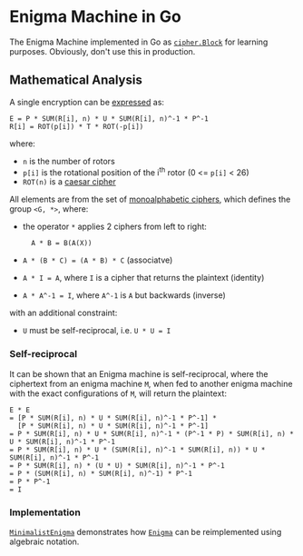 # Enigma Machine in Go

The Enigma Machine implemented in Go as [`cipher.Block`](https://golang.org/pkg/crypto/cipher/#Block) for learning purposes. Obviously, don't use this in production.

## Mathematical Analysis

A single encryption can be [expressed](https://en.wikipedia.org/wiki/Enigma_machine#Mathematical_analysis) as:

    E = P * SUM(R[i], n) * U * SUM(R[i], n)^-1 * P^-1
    R[i] = ROT(p[i]) * T * ROT(-p[i])

where:

- `n` is the number of rotors
- `p[i]` is the rotational position of the i<sup>th</sup> rotor (0 <= `p[i]` < 26)
- `ROT(n)` is a [caesar cipher](https://en.wikipedia.org/wiki/Caesar_cipher)

All elements are from the set of [monoalphabetic ciphers](https://en.wikipedia.org/wiki/Substitution_cipher), which defines the group `<G, *>`, where:

- the operator `*` applies 2 ciphers from left to right:
    
        A * B = B(A(X))

- `A * (B * C) = (A * B) * C` (associatve)
- `A * I = A`, where `I` is a cipher that returns the plaintext (identity)
- `A * A^-1 = I`, where `A^-1` is `A` but backwards (inverse)

with an additional constraint:

- `U` must be self-reciprocal, i.e. `U * U = I`

### Self-reciprocal

It can be shown that an Enigma machine is self-reciprocal, where the ciphertext from an enigma machine `M`, when fed to another enigma machine with the exact configurations of `M`, will return the plaintext:

	E * E
	= [P * SUM(R[i], n) * U * SUM(R[i], n)^-1 * P^-1] *
	  [P * SUM(R[i], n) * U * SUM(R[i], n)^-1 * P^-1]
	= P * SUM(R[i], n) * U * SUM(R[i], n)^-1 * (P^-1 * P) * SUM(R[i], n) * U * SUM(R[i], n)^-1 * P^-1
	= P * SUM(R[i], n) * U * (SUM(R[i], n)^-1 * SUM(R[i], n)) * U * SUM(R[i], n)^-1 * P^-1
	= P * SUM(R[i], n) * (U * U) * SUM(R[i], n)^-1 * P^-1
	= P * (SUM(R[i], n) * SUM(R[i], n)^-1) * P^-1
	= P * P^-1
	= I

### Implementation

[`MinimalistEnigma`](https://github.com/hasyimibhar/enigma/blob/master/enigma/minimalist.go) demonstrates how [`Enigma`](https://github.com/hasyimibhar/enigma/blob/master/enigma/enigma.go) can be reimplemented using algebraic notation.
